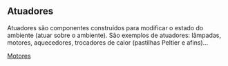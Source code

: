 ## Atuadores

Atuadores são componentes construídos para modificar o estado do ambiente (atuar sobre o ambiente). São exemplos de atuadores: lâmpadas, motores, aquecedores, trocadores de calor (pastilhas Peltier e afins)...

[Motores](motores/README.md)



